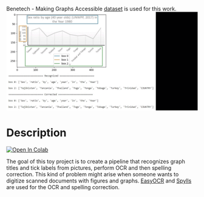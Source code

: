 Benetech - Making Graphs Accessible [dataset](https://www.kaggle.com/competitions/benetech-making-graphs-accessible) is used for this work.
![](assets/exmpls.gif)
# Description
[![Open In Colab](https://colab.research.google.com/assets/colab-badge.svg)](http://colab.research.google.com/github/Viktor-Sok/Image_Editing_StyleCLIP_Optimization/blob/main/notebooks/styleCLIP_optimization_playground.ipynb)

The goal of this toy project  is to create a pipeline that recognizes graph titles and tick labels from pictures, perform OCR and then spelling correction. This kind of problem might arise when someone wants to digitize scanned documents with figures and graphs.
[EasyOCR](https://github.com/JaidedAI/EasyOCR) and [Spylls](https://github.com/zverok/spylls) are used for the OCR and spelling correction.
